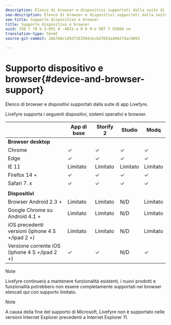 ```yaml
---
description: Elenco di browser e dispositivi supportati dalla suite di app Livefyre.
seo-description: Elenco di browser e dispositivi supportati dalla suite di app Livefyre.
seo-title: Supporto dispositivo e browser
title: Supporto dispositivo e browser
uuid: 338 f 78 b 2-051 d -4831-a 0 b 9-e 987 f 92660 ce
translation-type: tm+mt
source-git-commit: 28a7b0c1d5d71635941ecbd7693ad0427dac9893

---
```



# Supporto dispositivo e browser{#device-and-browser-support}

Elenco di browser e dispositivi supportati dalla suite di app Livefyre.

Livefyre supporta i seguenti dispositivi, sistemi operativi e browser.

|  | App di base | Storify 2 | Studio | Modq |
|---|---|---|---|---|
| **Browser desktop** |  |  |  |  |
| Chrome | ✓ | ✓ | ✓ | ✓ |
| Edge | ✓ | ✓ | ✓ | ✓ |
| IE 11 | Limitato | Limitato | Limitato | Limitato |
| Firefox 14 + | ✓ | ✓ | ✓ | ✓ |
| Safari 7. x | ✓ | ✓ | ✓ | ✓ |
|  |  |  |  |  |
| **Dispositivi** |  |  |  |  |
| Browser Android 2.3 + | Limitato | Limitato | N/D | Limitato |
| Google Chrome su Android 4.1 + | Limitato | Limitato | N/D | Limitato |
| iOS precedenti versioni (iphone 4 S +/ipad 2 +) | Limitato | Limitato | N/D | Limitato |
| Versione corrente iOS (iphone 4 S +/ipad 2 +) | ✓ | ✓ | N/D | ✓ |

>[!NOTE]
>
>Livefyre continuerà a mantenere funzionalità esistenti, i nuovi prodotti e funzionalità potrebbero non essere completamente supportati nei browser elencati qui con supporto limitato.

>[!NOTE]
>
>A causa della fine del supporto di Microsoft, Livefyre non è supportato nelle versioni Internet Explorer precedenti a Internet Explorer 11.

